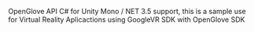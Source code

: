 OpenGlove API C# for Unity Mono / NET 3.5 support, this is a sample use for Virtual Reality Aplicactions using GoogleVR SDK  with OpenGlove SDK
